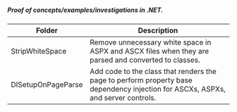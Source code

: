 ##### Proof of concepts/examples/investigations in .NET.

Folder             | Description
------------------ | -----------
StripWhiteSpace    | Remove unnecessary white space in ASPX and ASCX files when they are parsed and converted to classes.
DISetupOnPageParse | Add code to the class that renders the page to perform property base dependency injection for ASCXs, ASPXs, and server controls.
